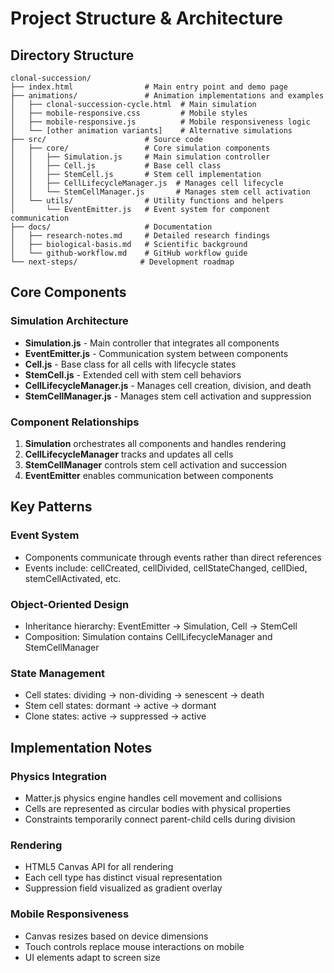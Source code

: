 # Project Structure & Architecture

## Directory Structure

```
clonal-succession/
├── index.html                # Main entry point and demo page
├── animations/               # Animation implementations and examples
│   ├── clonal-succession-cycle.html  # Main simulation
│   ├── mobile-responsive.css         # Mobile styles
│   ├── mobile-responsive.js          # Mobile responsiveness logic
│   └── [other animation variants]    # Alternative simulations
├── src/                      # Source code
│   ├── core/                 # Core simulation components
│   │   ├── Simulation.js     # Main simulation controller
│   │   ├── Cell.js           # Base cell class
│   │   ├── StemCell.js       # Stem cell implementation
│   │   ├── CellLifecycleManager.js  # Manages cell lifecycle
│   │   └── StemCellManager.js       # Manages stem cell activation
│   └── utils/                # Utility functions and helpers
│       └── EventEmitter.js   # Event system for component communication
├── docs/                     # Documentation
│   ├── research-notes.md     # Detailed research findings
│   ├── biological-basis.md   # Scientific background
│   └── github-workflow.md    # GitHub workflow guide
└── next-steps/              # Development roadmap
```

## Core Components

### Simulation Architecture
- **Simulation.js** - Main controller that integrates all components
- **EventEmitter.js** - Communication system between components
- **Cell.js** - Base class for all cells with lifecycle states
- **StemCell.js** - Extended cell with stem cell behaviors
- **CellLifecycleManager.js** - Manages cell creation, division, and death
- **StemCellManager.js** - Manages stem cell activation and suppression

### Component Relationships
1. **Simulation** orchestrates all components and handles rendering
2. **CellLifecycleManager** tracks and updates all cells
3. **StemCellManager** controls stem cell activation and succession
4. **EventEmitter** enables communication between components

## Key Patterns

### Event System
- Components communicate through events rather than direct references
- Events include: cellCreated, cellDivided, cellStateChanged, cellDied, stemCellActivated, etc.

### Object-Oriented Design
- Inheritance hierarchy: EventEmitter → Simulation, Cell → StemCell
- Composition: Simulation contains CellLifecycleManager and StemCellManager

### State Management
- Cell states: dividing → non-dividing → senescent → death
- Stem cell states: dormant → active → dormant
- Clone states: active → suppressed → active

## Implementation Notes

### Physics Integration
- Matter.js physics engine handles cell movement and collisions
- Cells are represented as circular bodies with physical properties
- Constraints temporarily connect parent-child cells during division

### Rendering
- HTML5 Canvas API for all rendering
- Each cell type has distinct visual representation
- Suppression field visualized as gradient overlay

### Mobile Responsiveness
- Canvas resizes based on device dimensions
- Touch controls replace mouse interactions on mobile
- UI elements adapt to screen size